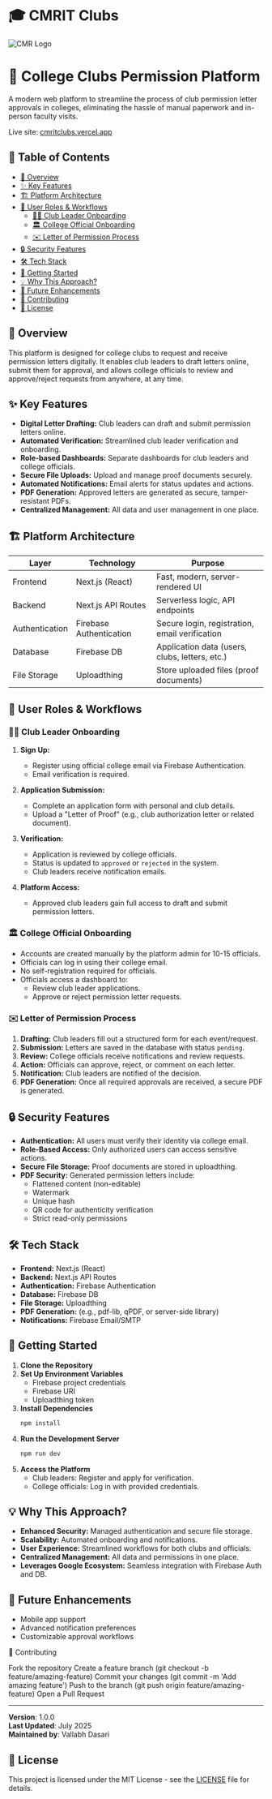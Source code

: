 # 🎓 CMRIT Clubs

![CMR Logo](https://github.com/renaissance0ne/cmritclubs/blob/main/cmritclubs/public/logo.png)

# 📑 College Clubs Permission Platform 

A modern web platform to streamline the process of club permission letter approvals in colleges, eliminating the hassle of manual paperwork and in-person faculty visits.

Live site: [cmritclubs.vercel.app](https://cmritclubs.vercel.app/)

## 🧭 Table of Contents

- [🧾 Overview](#-overview)
- [✨ Key Features](#-key-features)
- [🏗️ Platform Architecture](#-platform-architecture)
- [👥 User Roles & Workflows](#-user-roles--workflows)
  - [🧑‍💼 Club Leader Onboarding](#-club-leader-onboarding)
  - [🏛️ College Official Onboarding](#-college-official-onboarding)
  - [✉️ Letter of Permission Process](#-letter-of-permission-process)
- [🔒 Security Features](#-security-features)
- [🛠️ Tech Stack](#-tech-stack)
- [🚀 Getting Started](#-getting-started)
- [💡 Why This Approach?](#-why-this-approach)
- [🔮 Future Enhancements](#-future-enhancements)
- [📝 Contributing](#-contributing)
- [📄 License](#-license)

## 🧾 Overview

This platform is designed for college clubs to request and receive permission letters digitally. It enables club leaders to draft letters online, submit them for approval, and allows college officials to review and approve/reject requests from anywhere, at any time.

## ✨ Key Features

- **Digital Letter Drafting:** Club leaders can draft and submit permission letters online.
- **Automated Verification:** Streamlined club leader verification and onboarding.
- **Role-based Dashboards:** Separate dashboards for club leaders and college officials.
- **Secure File Uploads:** Upload and manage proof documents securely.
- **Automated Notifications:** Email alerts for status updates and actions.
- **PDF Generation:** Approved letters are generated as secure, tamper-resistant PDFs.
- **Centralized Management:** All data and user management in one place.

## 🏗️ Platform Architecture

| Layer            | Technology                       | Purpose                                           |
|------------------|----------------------------------|---------------------------------------------------|
| Frontend         | Next.js (React)                  | Fast, modern, server-rendered UI                  |
| Backend          | Next.js API Routes               | Serverless logic, API endpoints                   |
| Authentication   | Firebase Authentication          | Secure login, registration, email verification    |
| Database         | Firebase DB                      | Application data (users, clubs, letters, etc.)    |
| File Storage     | Uploadthing                      | Store uploaded files (proof documents)            |

## 👥 User Roles & Workflows

### 🧑‍💼 Club Leader Onboarding

1. **Sign Up:**
   - Register using official college email via Firebase Authentication.
   - Email verification is required.

2. **Application Submission:**
   - Complete an application form with personal and club details.
   - Upload a "Letter of Proof" (e.g., club authorization letter or related document).

3. **Verification:**
   - Application is reviewed by college officials.
   - Status is updated to `approved` or `rejected` in the system.
   - Club leaders receive notification emails.

4. **Platform Access:**
   - Approved club leaders gain full access to draft and submit permission letters.

### 🏛️ College Official Onboarding

- Accounts are created manually by the platform admin for 10-15 officials.
- Officials can log in using their college email.
- No self-registration required for officials.
- Officials access a dashboard to:
  - Review club leader applications.
  - Approve or reject permission letter requests.

### ✉️ Letter of Permission Process

1. **Drafting:** Club leaders fill out a structured form for each event/request.
2. **Submission:** Letters are saved in the database with status `pending`.
3. **Review:** College officials receive notifications and review requests.
4. **Action:** Officials can approve, reject, or comment on each letter.
5. **Notification:** Club leaders are notified of the decision.
6. **PDF Generation:** Once all required approvals are received, a secure PDF is generated.

## 🔒 Security Features

- **Authentication:** All users must verify their identity via college email.
- **Role-Based Access:** Only authorized users can access sensitive actions.
- **Secure File Storage:** Proof documents are stored in uploadthing.
- **PDF Security:** Generated permission letters include:
  - Flattened content (non-editable)
  - Watermark
  - Unique hash
  - QR code for authenticity verification
  - Strict read-only permissions

## 🛠️ Tech Stack

- **Frontend:** Next.js (React)
- **Backend:** Next.js API Routes
- **Authentication:** Firebase Authentication
- **Database:** Firebase DB
- **File Storage:** Uploadthing
- **PDF Generation:** (e.g., pdf-lib, qPDF, or server-side library)
- **Notifications:** Firebase Email/SMTP

## 🚀 Getting Started

1. **Clone the Repository**
2. **Set Up Environment Variables**
   - Firebase project credentials
   - Firebase URI
   - Uploadthing token
3. **Install Dependencies**
   ```bash
   npm install
   ```
4. **Run the Development Server**
   ```bash
   npm run dev
   ```
5. **Access the Platform**
   - Club leaders: Register and apply for verification.
   - College officials: Log in with provided credentials.

## 💡 Why This Approach?

- **Enhanced Security:** Managed authentication and secure file storage.
- **Scalability:** Automated onboarding and notifications.
- **User Experience:** Streamlined workflows for both clubs and officials.
- **Centralized Management:** All data and permissions in one place.
- **Leverages Google Ecosystem:** Seamless integration with Firebase Auth and DB.

## 🔮 Future Enhancements

- Mobile app support
- Advanced notification preferences
- Customizable approval workflows

📝 Contributing

Fork the repository
Create a feature branch (git checkout -b feature/amazing-feature)
Commit your changes (git commit -m 'Add amazing feature')
Push to the branch (git push origin feature/amazing-feature)
Open a Pull Request

---

**Version**: 1.0.0  
**Last Updated**: July 2025  
**Maintained by**: Vallabh Dasari

## 📄 License

This project is licensed under the MIT License - see the [LICENSE](LICENSE) file for details.
